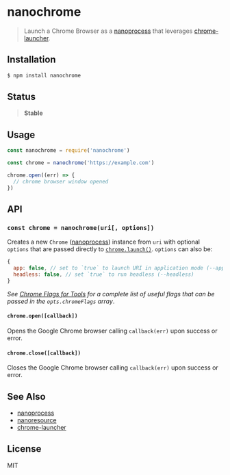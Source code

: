 nanochrome
==========

> Launch a Chrome Browser as a [nanoprocess][nanoprocess] that leverages
> [chrome-launcher][chrome-launcher].

## Installation

```sh
$ npm install nanochrome
```

## Status

> **Stable**

## Usage

```js
const nanochrome = require('nanochrome')

const chrome = nanochrome('https://example.com')

chrome.open((err) => {
  // chrome browser window opened
})
```

## API

### `const chrome = nanochrome(uri[, options])`

Creates a new `Chrome` ([nanoprocess][nanoprocess]) instance from `uri`
with optional `options` that are passed directly to
[`chrome.launch()`][chrome-launcher]. `options` can also be:

```js
{
  app: false, // set to `true` to launch URI in application mode (--app=)
  headless: false, // set `true` to run headless (--headless)
}
```

_See [Chrome Flags for
Tools](https://github.com/GoogleChrome/chrome-launcher/blob/HEAD/docs/chrome-flags-for-tools.md) for a complete list of useful flags that can be passed in the `opts.chromeFlags` array_.

#### `chrome.open([callback])`

Opens the Google Chrome browser calling `callback(err)` upon success or
error.

#### `chrome.close([callback])`

Closes the Google Chrome browser calling `callback(err)` upon success or
error.

## See Also

- [nanoprocess][nanoprocess]
- [nanoresource][nanoresource]
- [chrome-launcher][chrome-launcher]

## License

MIT


[nanoprocess]: https://github.com/little-core-labs/nanoprocess
[nanoresource]: https://github.com/mafintosh/nanoresource
[chrome-launcher]: https://github.com/GoogleChrome/chrome-launcher

